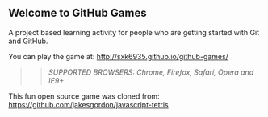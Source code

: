 ## Welcome to GitHub Games

A project based learning activity for people who are getting started with Git and GitHub.

You can play the game at: http://sxk6935.github.io/github-games/

>> _*SUPPORTED BROWSERS*: Chrome, Firefox, Safari, Opera and IE9+_

This fun open source game was cloned from: https://github.com/jakesgordon/javascript-tetris
